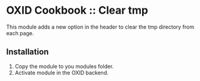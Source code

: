 OXID Cookbook :: Clear tmp
=============================
This module adds a new option in the header to clear the tmp directory from each page.

Installation
------------
1.    Copy the module to you modules folder.
2.    Activate module in the OXID backend.

